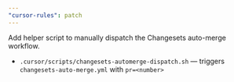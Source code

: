 ```yaml
---
"cursor-rules": patch
---
```


Add helper script to manually dispatch the Changesets auto-merge workflow.

- `.cursor/scripts/changesets-automerge-dispatch.sh` — triggers `changesets-auto-merge.yml` with `pr=<number>`


